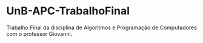# UnB-APC-TrabalhoFinal
Trabalho Final da disciplina de Algoritmos e Programação de Computadores com o professor Giovanni.
